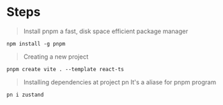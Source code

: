 # Steps

> Install pnpm a fast, disk space efficient package manager

```terminal 
npm install -g pnpm

```

> Creating a new project

```terminal
pnpm create vite . --template react-ts
```

> Installing dependencies at project pn It's a aliase for pnpm program

```terminal
pn i zustand
```
